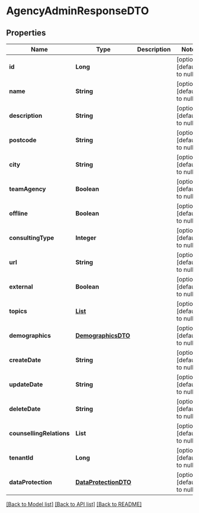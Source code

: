 # AgencyAdminResponseDTO
## Properties

| Name | Type | Description | Notes |
|------------ | ------------- | ------------- | -------------|
| **id** | **Long** |  | [optional] [default to null] |
| **name** | **String** |  | [optional] [default to null] |
| **description** | **String** |  | [optional] [default to null] |
| **postcode** | **String** |  | [optional] [default to null] |
| **city** | **String** |  | [optional] [default to null] |
| **teamAgency** | **Boolean** |  | [optional] [default to null] |
| **offline** | **Boolean** |  | [optional] [default to null] |
| **consultingType** | **Integer** |  | [optional] [default to null] |
| **url** | **String** |  | [optional] [default to null] |
| **external** | **Boolean** |  | [optional] [default to null] |
| **topics** | [**List**](TopicDTO.md) |  | [optional] [default to null] |
| **demographics** | [**DemographicsDTO**](DemographicsDTO.md) |  | [optional] [default to null] |
| **createDate** | **String** |  | [optional] [default to null] |
| **updateDate** | **String** |  | [optional] [default to null] |
| **deleteDate** | **String** |  | [optional] [default to null] |
| **counsellingRelations** | **List** |  | [optional] [default to null] |
| **tenantId** | **Long** |  | [optional] [default to null] |
| **dataProtection** | [**DataProtectionDTO**](.md) |  | [optional] [default to null] |

[[Back to Model list]](../README.md#documentation-for-models) [[Back to API list]](../README.md#documentation-for-api-endpoints) [[Back to README]](../README.md)

